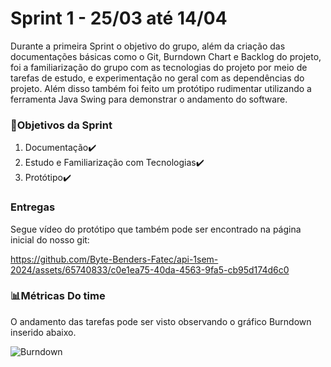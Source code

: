 # Sprint 1 - 25/03 até 14/04
Durante a primeira Sprint o objetivo do grupo, além da criação das documentações básicas como o Git, Burndown Chart e Backlog do projeto, foi a familiarização do grupo com as tecnologias do projeto por meio de tarefas de estudo, e experimentação no geral com as dependências do projeto. Além disso também foi feito um protótipo rudimentar utilizando a ferramenta Java Swing para demonstrar o andamento do software.

### 🎯Objetivos da Sprint
1. Documentação✔️
2. Estudo e Familiarização com Tecnologias✔️
3. Protótipo✔️

### Entregas

Segue vídeo do protótipo que também pode ser encontrado na página inicial do nosso git:


https://github.com/Byte-Benders-Fatec/api-1sem-2024/assets/65740833/c0e1ea75-40da-4563-9fa5-cb95d174d6c0


### 📊Métricas Do time

O andamento das tarefas pode ser visto observando o gráfico Burndown inserido abaixo.


![Burndown](https://github.com/Byte-Benders-Fatec/api-1sem-2024/assets/143470914/14212650-33ba-42a8-bab7-61378d5a415a)

